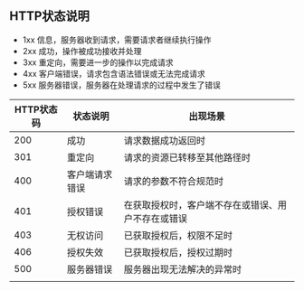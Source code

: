 ## HTTP状态说明

- 1xx 信息，服务器收到请求，需要请求者继续执行操作
- 2xx 成功，操作被成功接收并处理
- 3xx 重定向，需要进一步的操作以完成请求
- 4xx 客户端错误，请求包含语法错误或无法完成请求
- 5xx 服务器错误，服务器在处理请求的过程中发生了错误

| HTTP状态码 | 状态说明       | 出现场景                                           |
| ---------- | -------------- | -------------------------------------------------- |
| 200        | 成功           | 请求数据成功返回时                                 |
| 301        | 重定向         | 请求的资源已转移至其他路径时                       |
| 400        | 客户端请求错误 | 请求的参数不符合规范时                             |
| 401        | 授权错误       | 在获取授权时，客户端不存在或错误、用户不存在或错误 |
| 403        | 无权访问       | 已获取授权后，权限不足时                           |
| 406        | 授权失效       | 已获取授权后，授权过期时                           |
| 500        | 服务器错误     | 服务器出现无法解决的异常时                         |
|            |                |                                                    |

